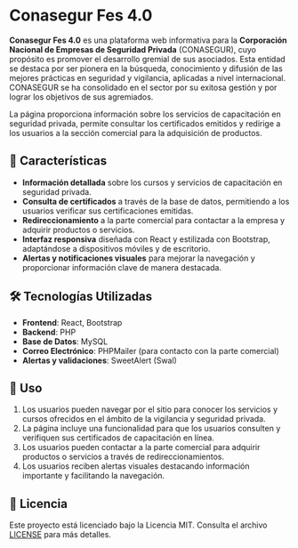 # Conasegur Fes 4.0

**Conasegur Fes 4.0** es una plataforma web informativa para la **Corporación Nacional de Empresas de Seguridad Privada** (CONASEGUR), cuyo propósito es promover el desarrollo gremial de sus asociados. Esta entidad se destaca por ser pionera en la búsqueda, conocimiento y difusión de las mejores prácticas en seguridad y vigilancia, aplicadas a nivel internacional. CONASEGUR se ha consolidado en el sector por su exitosa gestión y por lograr los objetivos de sus agremiados.

La página proporciona información sobre los servicios de capacitación en seguridad privada, permite consultar los certificados emitidos y redirige a los usuarios a la sección comercial para la adquisición de productos.

## 🚀 Características

- **Información detallada** sobre los cursos y servicios de capacitación en seguridad privada.
- **Consulta de certificados** a través de la base de datos, permitiendo a los usuarios verificar sus certificaciones emitidas.
- **Redireccionamiento** a la parte comercial para contactar a la empresa y adquirir productos o servicios.
- **Interfaz responsiva** diseñada con React y estilizada con Bootstrap, adaptándose a dispositivos móviles y de escritorio.
- **Alertas y notificaciones visuales** para mejorar la navegación y proporcionar información clave de manera destacada.

## 🛠️ Tecnologías Utilizadas

- **Frontend**: React, Bootstrap
- **Backend**: PHP
- **Base de Datos**: MySQL
- **Correo Electrónico**: PHPMailer (para contacto con la parte comercial)
- **Alertas y validaciones**: SweetAlert (Swal)

## 🚀 Uso

1. Los usuarios pueden navegar por el sitio para conocer los servicios y cursos ofrecidos en el ámbito de la vigilancia y seguridad privada.
2. La página incluye una funcionalidad para que los usuarios consulten y verifiquen sus certificados de capacitación en línea.
3. Los usuarios pueden contactar a la parte comercial para adquirir productos o servicios a través de redireccionamientos.
4. Los usuarios reciben alertas visuales destacando información importante y facilitando la navegación.

## 📄 Licencia

Este proyecto está licenciado bajo la Licencia MIT. Consulta el archivo [LICENSE](LICENSE) para más detalles.

